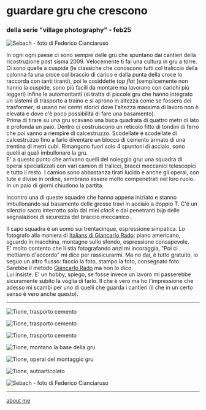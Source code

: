 # guardare gru che crescono
### della serie "village photography" - feb25

![](https://i.postimg.cc/hvjWHj6T/IMG-20250807-WA0013.jpg "Sebach - foto di Federico Cianciaruso")  

In ogni ogni paese ci sono sempre delle gru che spuntano dai cantieri della ricostruzione post sisma 2009. Velocemente ti fai una cultura in gru a torre. Ci sono quelle a cuspide (le classiche che conoscono tutti col traliccio della colonna fa una croce col braccio di carico e dalla punta della croce lo raccorda con tanti tiranti), poi le cosiddette *top flat* (semplicemente non hanno la cuspide, sono più facili da montare ma lavorano con carichi più leggeri) infine le automontanti (si tratta di piccole gru che hanno integrato un sistemi di trasporto a traino e si aprono in altezza come se fossero dei trasformer; si usano nei centri storici dove l'altezza massima di lavoro non è elevata e dove c'è poco possibilità di fare una basamento).   
Prima di tirare su una gru scavano una buca quadrata di quattro metri di lato e profonda un paio. Dentro ci costruiscono un reticolo fitto di tondini di ferro che poi vanno a riempire di calcestruzzo. Scodellate e scodellate di calcestruzzo fino a farlo diventare un blocco di cemento armato di una trentina di metri cubi.  Rimangono fuori solo 4 spuntoni di acciaio, sono quelli ai quali imbullonare la gru.  
E' a questo punto che arrivano quelli del noleggio gru: una squadra di operai specializzati con vari camion di tralicci, bracci meccanici telescopici e tutto il resto. I camion sono abbastanza tirati lucido e anche gli operai, con tute e divise in ordine, sembrano essere molto compenetrati nel loro ruolo. In un paio di giorni chiudono la partita.   
  
Incontro una di queste squadre che hanno appena iniziato e stanno imbullonando sul basamento delle grosse travi in acciaio a doppio T. C'è un silenzio sacro interrotto solo dai miei *clack* e dai penetranti *biip* delle segnalazioni di sicurezza del braccio meccanico .  
  
Il capo squadra è un uomo sui trentacinque, espressione simpatica. Lo fotografo alla maniera di [Italians di Giancarlo Rado](https://flic.kr/s/aHsj2eyctm): piano americano, sguardo in macchina, montagne sullo sfondo, espressione consapevole.  
E' molto contento che li stia fotografando anzi mi incoraggia, "Poi ci mettiamo d'accordo" mi dice per rassicurarmi. Ma no dai, è tutto gratuito, io seguo un altro flusso: faccio la foto, stampo la foto, consegnato foto. Sarebbe il metodo [Giancarlo Rado](https://youtu.be/i10KCTjHu88?feature=shared) ma non lo dico.  
Lui insiste. E' un hobby, spiego, se fosse invece un lavoro mi passerebbe sicuramente subito la voglia di farlo. Il che è vero ma ho l'impressione che adesso mi scambi per uno di quelli che guarda i cantieri (il che in un certo senso è vero anche questo).   

---  

![](https://i.postimg.cc/x8TVYJHg/20240422-165320.jpg "Tione, trasporto cemento")   

![](https://i.postimg.cc/MKCB3Hnx/f47267b7-f9c3-44a1-ab60-df5f721e9efd.jpg "Tione, trasporto cemento")       

![](https://i.postimg.cc/Gt7wpLxR/20240422-165259.jpg "Tione, trasporto cemento") 

![](https://i.postimg.cc/Qx95q1x0/20241209-105938.jpg "Tione, montano la base della gru")     

![](https://i.postimg.cc/h43TxpgX/20241209-105917-1.jpg "Tione, operai del montaggio gru")   

![](https://i.postimg.cc/Rh8tBVG7/20241209-105506.jpg "Tione, autoarticolato")   

![](https://i.postimg.cc/j2F0KTY9/IMG-20250807-WA0007.jpg "Sebach - foto di Federico Cianciaruso")   

---  
[about me](https://about.me/cacioman)  
